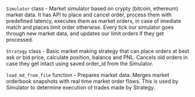 `Simulator` class - Market simulator based on crypty (bitcoin, ethereum) market data. 
It has API to place and cancel order, process them with predefined latency, executes them as market orders, in case of
imediate match and places limit order otherwise. Every tick our simulator goes through new market data, and 
updates our limit orders if they get processed.

`Strategy` class - Basic market making strategy that can place orders at best ask or bid price, calculate position, balance
and PNL. Cancels old orders in case they get intact using saved order_id from the Simulator. 

`load_md_from_file` function - Prepares market data. Merges market orderbook snapshots with real time market order flows.
This is used by Simulator to determine execution of trades made by Strategy.